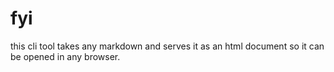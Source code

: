 # fyi

this cli tool takes any markdown and serves it as an html document so it can be opened in any browser.
